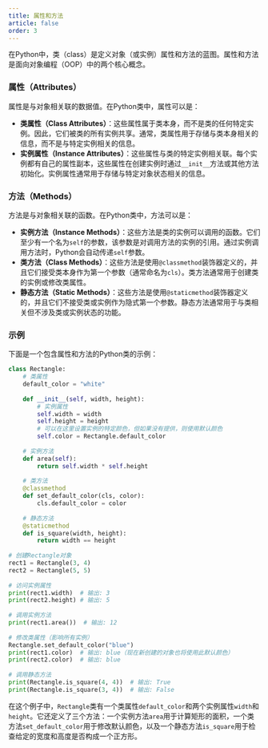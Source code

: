 ```yaml
---
title: 属性和方法
article: false
order: 3
---
```


在Python中，类（class）是定义对象（或实例）属性和方法的蓝图。属性和方法是面向对象编程（OOP）中的两个核心概念。

### 属性（Attributes）

属性是与对象相关联的数据值。在Python类中，属性可以是：

- **类属性（Class Attributes）**：这些属性属于类本身，而不是类的任何特定实例。因此，它们被类的所有实例共享。通常，类属性用于存储与类本身相关的信息，而不是与特定实例相关的信息。
- **实例属性（Instance Attributes）**：这些属性与类的特定实例相关联。每个实例都有自己的属性副本，这些属性在创建实例时通过`__init__`方法或其他方法初始化。实例属性通常用于存储与特定对象状态相关的信息。

### 方法（Methods）

方法是与对象相关联的函数。在Python类中，方法可以是：

- **实例方法（Instance Methods）**：这些方法是类的实例可以调用的函数。它们至少有一个名为`self`的参数，该参数是对调用方法的实例的引用。通过实例调用方法时，Python会自动传递`self`参数。
- **类方法（Class Methods）**：这些方法是使用`@classmethod`装饰器定义的，并且它们接受类本身作为第一个参数（通常命名为`cls`）。类方法通常用于创建类的实例或修改类属性。
- **静态方法（Static Methods）**：这些方法是使用`@staticmethod`装饰器定义的，并且它们不接受类或实例作为隐式第一个参数。静态方法通常用于与类相关但不涉及类或实例状态的功能。

### 示例

下面是一个包含属性和方法的Python类的示例：

```python
class Rectangle:
    # 类属性
    default_color = "white"
 
    def __init__(self, width, height):
        # 实例属性
        self.width = width
        self.height = height
        # 可以在这里设置实例的特定颜色，但如果没有提供，则使用默认颜色
        self.color = Rectangle.default_color
 
    # 实例方法
    def area(self):
        return self.width * self.height
 
    # 类方法
    @classmethod
    def set_default_color(cls, color):
        cls.default_color = color
 
    # 静态方法
    @staticmethod
    def is_square(width, height):
        return width == height
 
# 创建Rectangle对象
rect1 = Rectangle(3, 4)
rect2 = Rectangle(5, 5)
 
# 访问实例属性
print(rect1.width)  # 输出: 3
print(rect2.height) # 输出: 5
 
# 调用实例方法
print(rect1.area())  # 输出: 12
 
# 修改类属性（影响所有实例）
Rectangle.set_default_color("blue")
print(rect1.color)  # 输出: blue（现在新创建的对象也将使用此默认颜色）
print(rect2.color)  # 输出: blue
 
# 调用静态方法
print(Rectangle.is_square(4, 4))  # 输出: True
print(Rectangle.is_square(3, 4))  # 输出: False
```

在这个例子中，`Rectangle`类有一个类属性`default_color`和两个实例属性`width`和`height`。它还定义了三个方法：一个实例方法`area`用于计算矩形的面积，一个类方法`set_default_color`用于修改默认颜色，以及一个静态方法`is_square`用于检查给定的宽度和高度是否构成一个正方形。